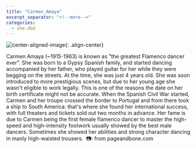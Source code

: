 ```yaml
---
title: "Carmen_Amaya"
excerpt_separator: "<!--more-->"
categories:
  - she.dbd
---
```



![center-aligned-image](https://cdn.pixabay.com/photo/2020/10/26/16/56/man-5687861_1280.png){: .align-center}


Carmen Amaya (~1915-1963) is known as "the greatest Flamenco dancer ever". She was born to a Gypsy Spanish family, and started dancing accompanied by her father, who played guitar for her while they were begging on the streets. At the time, she was just 4 years old. She was soon introduced to more prestigious scenes, but due to her young age she wasn't eligible to work legally. This is one of the reasons the date on her birth certificate might not be accurate. When the Spanish Civil War started, Carmen and her troupe crossed the border to Portugal and from there took a ship to South America: that's where she found her international success, with full theaters and tickets sold out two months in advance. Her fame is due to Carmen being the first female flamenco dancer to master the high-speed and high-intensity footwork usually showed by the best male dancers. Sometimes she showed her abilities and strong character dancing in manly high-waisted trousers.⁠
⁠
📷: from pageandbone.com⁠
⁠
